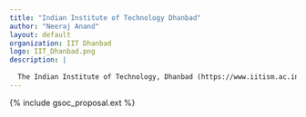 ```yaml
---
title: "Indian Institute of Technology Dhanbad"
author: "Neeraj Anand"
layout: default
organization: IIT Dhanbad
logo: IIT_Dhanbad.png
description: |
  
  The Indian Institute of Technology, Dhanbad (https://www.iitism.ac.in) is a public technical university located in Dhanbad, India. IIT Dhanbad is an Institute of National Importance, and is ranked among the premier engineering institutions of India.
---
```


{% include gsoc_proposal.ext %}
